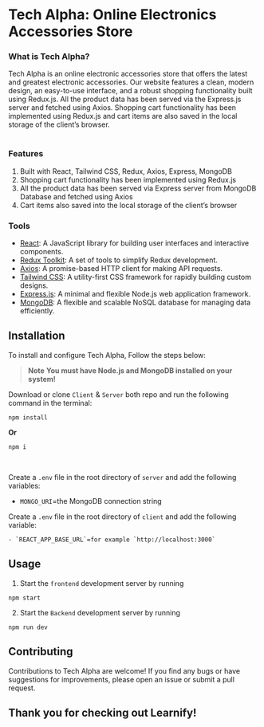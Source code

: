 # Tech Alpha: Online Electronics Accessories Store

### What is Tech Alpha?

Tech Alpha is an online electronic accessories store that offers the latest and greatest electronic accessories. Our website features a clean, modern design, an easy-to-use interface, and a robust shopping functionality built using Redux.js. All the product data has been served via the Express.js server and fetched using Axios. Shopping cart functionality has been implemented using Redux.js and cart items are also saved in the local storage of the client’s browser.
<br/>
<br/>

### Features

1.  Built with React, Tailwind CSS, Redux, Axios, Express, MongoDB
2.  Shopping cart functionality has been implemented using Redux.js
3.  All the product data has been served via Express server from MongoDB Database and fetched using Axios
4.  Cart items also saved into the local storage of the client’s browser

### Tools

- [React](https://reactjs.org/): A JavaScript library for building user interfaces and interactive components.
- [Redux Toolkit](https://redux-toolkit.js.org/): A set of tools to simplify Redux development.
- [Axios](https://axios-http.com/): A promise-based HTTP client for making API requests.
- [Tailwind CSS](https://tailwindcss.com/): A utility-first CSS framework for rapidly building custom designs.
- [Express.js](https://expressjs.com/): A minimal and flexible Node.js web application framework.
- [MongoDB](https://www.mongodb.com/): A flexible and scalable NoSQL database for managing data efficiently.

## Installation

To install and configure Tech Alpha, Follow the steps below:

> **Note**
> **You must have Node.js and MongoDB installed on your system!**

Download or clone `Client` &  `Server` both repo and run the following command in the terminal:

```
npm install
```

**Or**

```
npm i
```

<br>

Create a `.env` file in the root directory of `server` and add the following variables:

- `MONGO_URI`=the MongoDB connection string


Create a `.env` file in the root directory of `client` and add the following variable:

    - `REACT_APP_BASE_URL`=for example `http://localhost:3000`


## Usage
1. Start the `frontend` development server by running

```
npm start
```

2. Start the  `Backend` development server by running

```
npm run dev
```

## Contributing

Contributions to Tech Alpha are welcome! If you find any bugs or have suggestions for improvements, please open an issue or submit a pull request.

## Thank you for checking out Learnify!

